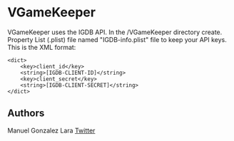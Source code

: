 # VGameKeeper

VGameKeeper uses the IGDB API. 
In the /VGameKeeper directory create. Property List (.plist) file named "IGDB-info.plist" file to keep your API keys. 
This is the XML format:
```
<dict>
	<key>client_id</key>
	<string>[IGDB-CLIENT-ID]</string>
	<key>client_secret</key>
	<string>[IGDB-CLIENT-SECRET]</string>
</dict>
```

## Authors
Manuel Gonzalez Lara [Twitter](https://twitter.com/manuglez)
